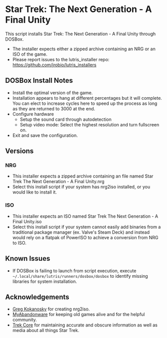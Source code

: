 # Star Trek: The Next Generation - A Final Unity

This script installs Star Trek: The Next Generation - A Final Unity through DOSBox.

- The installer expects either a zipped archive containing an NRG or an ISO of the game.
- Please report issues to the lutris_installer repo: https://github.com/jrobio/lutris_installers

## DOSBox Install Notes

- Install the optimal version of the game. 
- Installation appears to hang at different percentages but it will complete. You can elect to increase cycles here to speed up the process as long as they are returned to 3000 at the end.
- Configure hardware
    - Setup the sound card through autodetection
    - Setup video mode: Select the highest resolution and turn fullscreen on.
- Exit and save the configuration.

## Versions

### NRG

- This installer expects a zipped archive containing an file named Star Trek The Next Generation - A Final Unity.nrg
- Select this install script if your system has nrg2iso installed, or you would like to install it.

### ISO

- This installer expects an ISO named Star Trek The Next Generation - A Final Unity.iso
- Select this install script if your system cannot easily add binaries from a traditional package manager (ex. Valve's Steam Deck) and instead would rely on a flatpak of PowerISO to achieve a conversion from NRG to ISO.

## Known Issues

- If DOSBox is failing to launch from script execution, execute `~/.local/share/lutris/runners/dosbox/dosbox` to identify missing libraries for system installation.

## Acknowledgements

- [Greg Kokanosky](http://gregory.kokanosky.free.fr/v4/) for creating nrg2iso.
- [MyAbandonware](https://www.myabandonware.com/game/star-trek-the-next-generation-a-final-unity-3qm) for keeping old games alive and for the helpful community.
- [Trek Core](https://gaming.trekcore.com/finalunity/) for maintaining accurate and obscure information as well as media about all things Star Trek.
